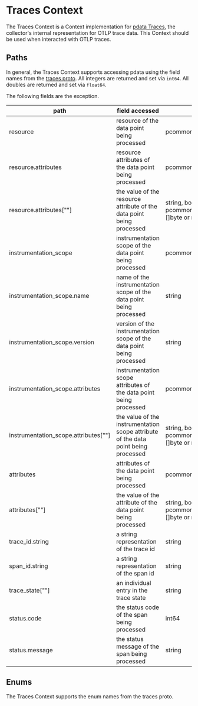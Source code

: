 # Traces Context

The Traces Context is a Context implementation for [pdata Traces](https://github.com/open-telemetry/opentelemetry-collector/tree/main/pdata/ptrace), the collector's internal representation for OTLP trace data.  This Context should be used when interacted with OTLP traces.

## Paths
In general, the Traces Context supports accessing pdata using the field names from the [traces proto](https://github.com/open-telemetry/opentelemetry-proto/blob/main/opentelemetry/proto/trace/v1/trace.proto).  All integers are returned and set via `int64`.  All doubles are returned and set via `float64`.

The following fields are the exception.

| path                                   | field accessed                                                                     | type                                                                    |
|----------------------------------------|------------------------------------------------------------------------------------|-------------------------------------------------------------------------|
| resource                               | resource of the data point being processed                                         | pcommon.Resource                                                        |
| resource.attributes                    | resource attributes of the data point being processed                              | pcommon.Map                                                             |
| resource.attributes\[""\]              | the value of the resource attribute of the data point being processed              | string, bool, int64, float64, pcommon.Map, pcommon.Slice, []byte or nil |
| instrumentation_scope                  | instrumentation scope of the data point being processed                            | pcommon.InstrumentationScope                                            |
| instrumentation_scope.name             | name of the instrumentation scope of the data point being processed                | string                                                                  |
| instrumentation_scope.version          | version of the instrumentation scope of the data point being processed             | string                                                                  |
| instrumentation_scope.attributes       | instrumentation scope attributes of the data point being processed                 | pcommon.Map                                                             |
| instrumentation_scope.attributes\[""\] | the value of the instrumentation scope attribute of the data point being processed | string, bool, int64, float64, pcommon.Map, pcommon.Slice, []byte or nil |
| attributes                             | attributes of the data point being processed                                       | pcommon.Map                                                             |
| attributes\[""\]                       | the value of the attribute of the data point being processed                       | string, bool, int64, float64, pcommon.Map, pcommon.Slice, []byte or nil |
| trace_id.string                        | a string representation of the trace id                                            | string                                                                  |
| span_id.string                         | a string representation of the span id                                             | string                                                                  |
| trace_state\[""\]                      | an individual entry in the trace state                                             | string                                                                  |
| status.code                            | the status code of the span being processed                                        | int64                                                                   |
| status.message                         | the status message of the span being processed                                     | string                                                                  |
## Enums

The Traces Context supports the enum names from the traces proto.
